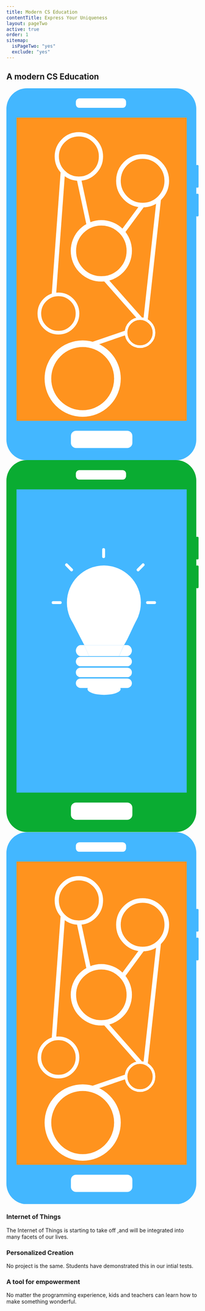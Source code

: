 ```yaml
---
title: Modern CS Education
contentTitle: Express Your Uniqueness
layout: pageTwo
active: true
order: 1
sitemap:
  isPageTwo: "yes"
  exclude: "yes"
---
```

<section class="greySection" id="modernEd" >
<h2 class="text-center"> A modern CS Education </h2>
<div class="container">
<div class="row">
  <div class="col-md-2 col-md-offset-1">
      <svg xmlns="http://www.w3.org/2000/svg" viewBox="0 0 140.35 270.57"><defs><style>.d7ddfaba-c472-4a00-980c-4db9b4f14d02{fill:#43b7ff;}.\38 f1228e5-3344-4838-b709-f6ee6c9ce997{fill:#ff931e;}.\39 187e9f8-d8d9-484c-b6bc-e636b929cce0{fill:#fff;}.\30 9dfe68b-d107-4dcb-a9ff-418c47a11a2c,.\34 3d1a59a-c862-4789-9953-4d3114932ae4,.\37 ed346ba-e640-45dc-b3b8-5bd3643e3366,.\38 102c9ac-ed72-47be-9eb1-456759b29e0b,.c258f968-2ea8-4fac-b9cf-6f7d2c495c4d,.d77dbc08-cf85-45a2-a6cb-e4beb3b7ddbc,.de624d79-66fc-4dc4-9ca9-30748c809379{fill:none;stroke:#fff;stroke-miterlimit:10;}.\30 9dfe68b-d107-4dcb-a9ff-418c47a11a2c{stroke-width:3.9px;}.d77dbc08-cf85-45a2-a6cb-e4beb3b7ddbc{stroke-width:1.95px;}.\38 102c9ac-ed72-47be-9eb1-456759b29e0b{stroke-width:3.37px;}.de624d79-66fc-4dc4-9ca9-30748c809379{stroke-width:2.66px;}.\37 ed346ba-e640-45dc-b3b8-5bd3643e3366{stroke-width:3.08px;}.\34 3d1a59a-c862-4789-9953-4d3114932ae4{stroke-width:3.22px;}.c258f968-2ea8-4fac-b9cf-6f7d2c495c4d{stroke-width:4.85px;}</style></defs><title>modEdIOT</title><g id="d311bda6-bd58-4fe0-ba7e-1e8de356e4aa" data-name="Layer 2"><g id="e47ab36a-c40d-4037-86f7-3ee8224b5d54" data-name="appsBT"><rect class="d7ddfaba-c472-4a00-980c-4db9b4f14d02" width="138.66" height="270.57" rx="15" ry="15"/><rect class="8f1228e5-3344-4838-b709-f6ee6c9ce997" x="7.38" y="21.32" width="124.27" height="220.53"/><rect class="9187e9f8-d8d9-484c-b6bc-e636b929cce0" x="50.71" y="7.32" width="36.69" height="6.9" rx="2.53" ry="2.53"/><rect class="d7ddfaba-c472-4a00-980c-4db9b4f14d02" x="138.38" y="55.75" width="1.94" height="16.54" rx="0.81" ry="0.81"/><rect class="d7ddfaba-c472-4a00-980c-4db9b4f14d02" x="138.41" y="76.66" width="1.94" height="16.54" rx="0.81" ry="0.81"/><rect class="9187e9f8-d8d9-484c-b6bc-e636b929cce0" x="47.1" y="249.12" width="44.89" height="12.53" rx="3.79" ry="3.79"/><circle class="09dfe68b-d107-4dcb-a9ff-418c47a11a2c" cx="69.33" cy="118.24" r="20.39"/><circle class="d77dbc08-cf85-45a2-a6cb-e4beb3b7ddbc" cx="97.59" cy="177.73" r="10.2"/><circle class="8102c9ac-ed72-47be-9eb1-456759b29e0b" cx="99.46" cy="67.28" r="17.66"/><circle class="de624d79-66fc-4dc4-9ca9-30748c809379" cx="37.99" cy="163.81" r="13.93"/><circle class="7ed346ba-e640-45dc-b3b8-5bd3643e3366" cx="52.92" cy="49.59" r="16.13"/><line class="43d1a59a-c862-4789-9953-4d3114932ae4" x1="52.92" y1="65.72" x2="60.27" y2="99.97"/><line class="43d1a59a-c862-4789-9953-4d3114932ae4" x1="99.46" y1="84.93" x2="84.69" y2="104.83"/><line class="43d1a59a-c862-4789-9953-4d3114932ae4" x1="97.59" y1="167.54" x2="71.81" y2="138.47"/><line class="43d1a59a-c862-4789-9953-4d3114932ae4" x1="34.67" y1="150.28" x2="41.22" y2="60.7"/><line class="43d1a59a-c862-4789-9953-4d3114932ae4" x1="101.63" y1="168.37" x2="111.31" y2="80.36"/><circle class="c258f968-2ea8-4fac-b9cf-6f7d2c495c4d" cx="55.7" cy="211.15" r="25.38"/><line class="43d1a59a-c862-4789-9953-4d3114932ae4" x1="87.39" y1="177.73" x2="61.69" y2="186.49"/></g></g></svg>
  </div> <!-- col -->
  <div class="col-md-2 col-md-offset-2">
    <svg xmlns="http://www.w3.org/2000/svg" viewBox="0 0 140.35 270.57"><defs><style>.\30 71edead-9e9a-4a40-b630-b65203ade715{fill:#0aac32;}.\35 7a41c58-2f6e-4953-9a2b-7dd6559c015b{fill:#43b7ff;}.d55f59ba-4456-46be-a85a-2995b6353521{fill:#fff;}</style></defs><title>modEdCreation</title><g id="1c19656e-3bea-4f75-8dd8-6fa6ab0a2ce0" data-name="Layer 2"><g id="d702c0f4-a162-4fb2-b65c-e6d8f14a7dce" data-name="appsBT"><rect class="071edead-9e9a-4a40-b630-b65203ade715" width="138.66" height="270.57" rx="15" ry="15"/><rect class="57a41c58-2f6e-4953-9a2b-7dd6559c015b" x="7.38" y="21.32" width="124.27" height="220.53"/><rect class="d55f59ba-4456-46be-a85a-2995b6353521" x="50.71" y="7.32" width="36.69" height="6.9" rx="2.53" ry="2.53"/><rect class="071edead-9e9a-4a40-b630-b65203ade715" x="138.38" y="55.75" width="1.94" height="16.54" rx="0.81" ry="0.81"/><rect class="071edead-9e9a-4a40-b630-b65203ade715" x="138.41" y="76.66" width="1.94" height="16.54" rx="0.81" ry="0.81"/><rect class="d55f59ba-4456-46be-a85a-2995b6353521" x="47.1" y="249.12" width="44.89" height="12.53" rx="3.79" ry="3.79"/><circle class="d55f59ba-4456-46be-a85a-2995b6353521" cx="71.18" cy="103.67" r="27.01"/><path class="d55f59ba-4456-46be-a85a-2995b6353521" d="M96.35,113.57c-16.82-.08-33.64-.38-50.46-.46,3.65,7.25,7.31,14.46,11,21.46h29c2-3,4-7.63,5.95-11.67C93.32,119.7,94.85,116.73,96.35,113.57Z"/><path class="d55f59ba-4456-46be-a85a-2995b6353521" d="M54.18,134.58c-1.9,0-3.46,2.1-3.46,4s1.56,4,3.46,4h6.16c-1.16-3-2.32-5-3.48-8Z"/><path class="d55f59ba-4456-46be-a85a-2995b6353521" d="M88.19,134.58H85.8c-1.15,3-2.29,5-3.44,8h5.83c1.9,0,3.46-2.1,3.46-4S90.09,134.58,88.19,134.58Z"/><path class="d55f59ba-4456-46be-a85a-2995b6353521" d="M56.85,134.58c1.16,3,2.32,5,3.48,8h22c1.15-3,2.29-5,3.44-8Z"/><rect class="d55f59ba-4456-46be-a85a-2995b6353521" x="50.72" y="143.06" width="40.93" height="6.91" rx="3.46" ry="3.46"/><rect class="d55f59ba-4456-46be-a85a-2995b6353521" x="50.71" y="151" width="40.93" height="6.91" rx="3.46" ry="3.46"/><rect class="d55f59ba-4456-46be-a85a-2995b6353521" x="50.71" y="158.84" width="40.93" height="6.91" rx="3.46" ry="3.46"/><ellipse class="d55f59ba-4456-46be-a85a-2995b6353521" cx="71.32" cy="166.53" rx="12.14" ry="4.23"/><rect class="d55f59ba-4456-46be-a85a-2995b6353521" x="69.92" y="64.02" width="2.12" height="7.28" rx="1.06" ry="1.06"/><rect class="d55f59ba-4456-46be-a85a-2995b6353521" x="104.58" y="100.04" width="2.12" height="7.28" rx="1.06" ry="1.06" transform="translate(209.32 -1.97) rotate(90)"/><rect class="d55f59ba-4456-46be-a85a-2995b6353521" x="35.66" y="100.04" width="2.12" height="7.28" rx="1.06" ry="1.06" transform="translate(140.4 66.95) rotate(90)"/><rect class="d55f59ba-4456-46be-a85a-2995b6353521" x="96.95" y="74.39" width="2.12" height="7.28" rx="1.06" ry="1.06" transform="translate(83.88 -46.45) rotate(45)"/><rect class="d55f59ba-4456-46be-a85a-2995b6353521" x="44.69" y="74.39" width="2.12" height="7.28" rx="1.06" ry="1.06" transform="translate(-41.77 55.2) rotate(-45)"/></g></g></svg>
  </div> <!-- col -->
  <div class="col-md-2 col-md-offset-2">
    <svg xmlns="http://www.w3.org/2000/svg" viewBox="0 0 140.35 270.57"><defs><style>.d7ddfaba-c472-4a00-980c-4db9b4f14d02{fill:#43b7ff;}.\38 f1228e5-3344-4838-b709-f6ee6c9ce997{fill:#ff931e;}.\39 187e9f8-d8d9-484c-b6bc-e636b929cce0{fill:#fff;}.\30 9dfe68b-d107-4dcb-a9ff-418c47a11a2c,.\34 3d1a59a-c862-4789-9953-4d3114932ae4,.\37 ed346ba-e640-45dc-b3b8-5bd3643e3366,.\38 102c9ac-ed72-47be-9eb1-456759b29e0b,.c258f968-2ea8-4fac-b9cf-6f7d2c495c4d,.d77dbc08-cf85-45a2-a6cb-e4beb3b7ddbc,.de624d79-66fc-4dc4-9ca9-30748c809379{fill:none;stroke:#fff;stroke-miterlimit:10;}.\30 9dfe68b-d107-4dcb-a9ff-418c47a11a2c{stroke-width:3.9px;}.d77dbc08-cf85-45a2-a6cb-e4beb3b7ddbc{stroke-width:1.95px;}.\38 102c9ac-ed72-47be-9eb1-456759b29e0b{stroke-width:3.37px;}.de624d79-66fc-4dc4-9ca9-30748c809379{stroke-width:2.66px;}.\37 ed346ba-e640-45dc-b3b8-5bd3643e3366{stroke-width:3.08px;}.\34 3d1a59a-c862-4789-9953-4d3114932ae4{stroke-width:3.22px;}.c258f968-2ea8-4fac-b9cf-6f7d2c495c4d{stroke-width:4.85px;}</style></defs><title>modEdIOT</title><g id="d311bda6-bd58-4fe0-ba7e-1e8de356e4aa" data-name="Layer 2"><g id="e47ab36a-c40d-4037-86f7-3ee8224b5d54" data-name="appsBT"><rect class="d7ddfaba-c472-4a00-980c-4db9b4f14d02" width="138.66" height="270.57" rx="15" ry="15"/><rect class="8f1228e5-3344-4838-b709-f6ee6c9ce997" x="7.38" y="21.32" width="124.27" height="220.53"/><rect class="9187e9f8-d8d9-484c-b6bc-e636b929cce0" x="50.71" y="7.32" width="36.69" height="6.9" rx="2.53" ry="2.53"/><rect class="d7ddfaba-c472-4a00-980c-4db9b4f14d02" x="138.38" y="55.75" width="1.94" height="16.54" rx="0.81" ry="0.81"/><rect class="d7ddfaba-c472-4a00-980c-4db9b4f14d02" x="138.41" y="76.66" width="1.94" height="16.54" rx="0.81" ry="0.81"/><rect class="9187e9f8-d8d9-484c-b6bc-e636b929cce0" x="47.1" y="249.12" width="44.89" height="12.53" rx="3.79" ry="3.79"/><circle class="09dfe68b-d107-4dcb-a9ff-418c47a11a2c" cx="69.33" cy="118.24" r="20.39"/><circle class="d77dbc08-cf85-45a2-a6cb-e4beb3b7ddbc" cx="97.59" cy="177.73" r="10.2"/><circle class="8102c9ac-ed72-47be-9eb1-456759b29e0b" cx="99.46" cy="67.28" r="17.66"/><circle class="de624d79-66fc-4dc4-9ca9-30748c809379" cx="37.99" cy="163.81" r="13.93"/><circle class="7ed346ba-e640-45dc-b3b8-5bd3643e3366" cx="52.92" cy="49.59" r="16.13"/><line class="43d1a59a-c862-4789-9953-4d3114932ae4" x1="52.92" y1="65.72" x2="60.27" y2="99.97"/><line class="43d1a59a-c862-4789-9953-4d3114932ae4" x1="99.46" y1="84.93" x2="84.69" y2="104.83"/><line class="43d1a59a-c862-4789-9953-4d3114932ae4" x1="97.59" y1="167.54" x2="71.81" y2="138.47"/><line class="43d1a59a-c862-4789-9953-4d3114932ae4" x1="34.67" y1="150.28" x2="41.22" y2="60.7"/><line class="43d1a59a-c862-4789-9953-4d3114932ae4" x1="101.63" y1="168.37" x2="111.31" y2="80.36"/><circle class="c258f968-2ea8-4fac-b9cf-6f7d2c495c4d" cx="55.7" cy="211.15" r="25.38"/><line class="43d1a59a-c862-4789-9953-4d3114932ae4" x1="87.39" y1="177.73" x2="61.69" y2="186.49"/></g></g></svg>
  </div> <!-- col -->
</div> <!--row-->
<div class="row">
  <div class="col-md-4">
    <h3 class="text-center">Internet of Things</h3>
    <p class="text-justify">The Internet of Things is starting to take off
    ,and will be integrated into many facets of our lives.</p>
  </div> <!-- col -->
  <div class="col-md-4">
    <h3 class="text-center">Personalized Creation</h3>
    <p class="text-justify">No project is the same.
    Students have demonstrated
    this in our intial tests.</p>
  </div> <!-- col -->
  <div class="col-md-4">
    <h3 class="text-center">A tool for empowerment</h3>
    <p class="text-justify">No matter the programming experience,
      kids and teachers can learn how to make
      something wonderful.</p>
  </div> <!-- col -->
</div> <!--row-->
<div class="row">
  <div class="text-center">
    <a href="#lessonAndCurriculum"><i class="fa fa-chevron-circle-down fa-5x whiteText" aria-hidden="true"></i></a>
  </div> <!-- col -->
</div> <!-- row -->
</div>
</section>
